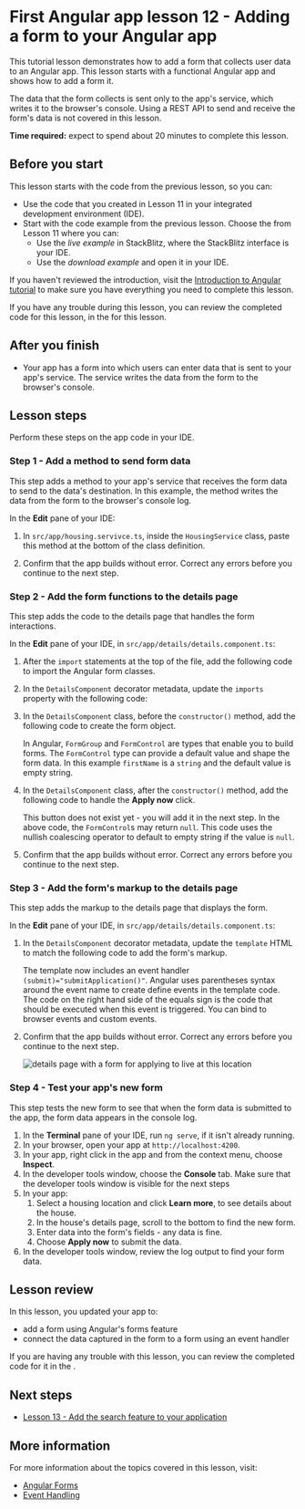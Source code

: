 # First Angular app lesson 12 - Adding a form to your Angular app

This tutorial lesson demonstrates how to add a form that collects user data to an Angular app.
This lesson starts with a functional Angular app and shows how to add a form it.

The data that the form collects is sent only to the app's service, which writes it to the browser's console.
Using a REST API to send and receive the form's data is not covered in this lesson.

**Time required:** expect to spend about 20 minutes to complete this lesson.

## Before you start

This lesson starts with the code from the previous lesson, so you can:

*   Use the code that you created in Lesson 11 in your integrated development environment (IDE).
*   Start with the code example from the previous lesson. Choose the <live-example name="first-app-lesson-11"></live-example> from Lesson 11 where you can:
    *   Use the *live example* in StackBlitz, where the StackBlitz interface is your IDE.
    *   Use the *download example* and open it in your IDE.

If you haven't reviewed the introduction, visit the [Introduction to Angular tutorial](tutorial/first-app) to make sure you have everything you need to complete this lesson.

If you have any trouble during this lesson, you can review the completed code for this lesson, in the <live-example></live-example> for this lesson.

## After you finish

*  Your app has a form into which users can enter data that is sent to your app's service.
   The service writes the data from the form to the browser's console.

## Lesson steps

Perform these steps on the app code in your IDE.

### Step 1 - Add a method to send form data

This step adds a method to your app's service that receives the form data to send to the data's destination.
In this example, the method writes the data from the form to the browser's console log.

In the **Edit** pane of your IDE:

1.  In `src/app/housing.servivce.ts`, inside the `HousingService` class, paste this method at the bottom of the class definition.

    <code-example header="Submit method in src/app/housing.service.ts" path="first-app-lesson-12/src/app/housing.service.ts" region="submit-method"></code-example>

1.  Confirm that the app builds without error.
    Correct any errors before you continue to the next step.

### Step 2 - Add the form functions to the details page

This step adds the code to the details page that handles the form interactions.

In the **Edit** pane of your IDE, in `src/app/details/details.component.ts`:

1.  After the `import` statements at the top of the file, add the following code to import the Angular form classes.

    <code-example header="Forms imports in src/app/details/details.component.ts" path="first-app-lesson-12/src/app/details/details.component.ts" region="form-imports"></code-example>

1.  In the `DetailsComponent` decorator metadata, update the `imports` property with the following code:

    <code-example header="imports directive in src/app/details/details.component.ts" path="first-app-lesson-12/src/app/details/details.component.ts" region="component-imports"></code-example>

1. In the `DetailsComponent` class, before the `constructor()` method, add the following code to create the form object.

    <code-example header="template directive in src/app/details/details.component.ts" path="first-app-lesson-12/src/app/details/details.component.ts" region="form-code"></code-example>

    In Angular, `FormGroup` and `FormControl` are types that enable you to build forms. The `FormControl` type can provide a default value and shape the form data. In this example `firstName` is a `string` and the default value is empty string.

1. In the `DetailsComponent` class, after the `constructor()` method, add the following code to handle the **Apply now** click.

    <code-example header="template directive in src/app/details/details.component.ts" path="first-app-lesson-12/src/app/details/details.component.ts" region="form-submit"></code-example>

    This button does not exist yet - you will add it in the next step. In the above code, the `FormControl`s may return `null`. This code uses the nullish coalescing operator to default to empty string if the value is `null`.

1.  Confirm that the app builds without error.
    Correct any errors before you continue to the next step.

### Step 3 - Add the form's markup to the details page

This step adds the markup to the details page that displays the form.

In the **Edit** pane of your IDE, in `src/app/details/details.component.ts`:

1. In the `DetailsComponent` decorator metadata, update the `template` HTML to match the following code to add the form's markup.

    <code-example header="template directive in src/app/details/details.component.ts" path="first-app-lesson-12/src/app/details/details.component.ts" region="component-template"></code-example>

    The template now includes an event handler `(submit)="submitApplication()"`. Angular uses parentheses syntax around the event name to create define events in the template code. The code on the right hand side of the equals sign is the code that should be executed when this event is triggered. You can bind to browser events and custom events.

1.  Confirm that the app builds without error.
    Correct any errors before you continue to the next step.


    <section class="lightbox">
    <img alt="details page with a form for applying to live at this location" src="generated/images/guide/faa/homes-app-lesson-12-step-3.png">
    </section>

### Step 4 - Test your app's new form

This step tests the new form to see that when the form data is submitted to the app, the form data appears in the console log.

1.  In the **Terminal** pane of your IDE, run `ng serve`, if it isn't already running.
1.  In your browser, open your app at `http://localhost:4200`.
1.  In your app, right click in the app and from the context menu, choose **Inspect**.
1.  In the developer tools window, choose the **Console** tab.
    Make sure that the developer tools window is visible for the next steps
1.  In your app:
    1.  Select a housing location and click **Learn more**, to see details about the house.
    1.  In the house's details page, scroll to the bottom to find the new form.
    1.  Enter data into the form's fields - any data is fine.
    1.  Choose **Apply now** to submit the data.
1.  In the developer tools window, review the log output to find your form data.

## Lesson review

In this lesson, you updated your app to:
*  add a form using Angular's forms feature
*  connect the data captured in the form to a form using an event handler

If you are having any trouble with this lesson, you can review the completed code for it in the <live-example></live-example>.

## Next steps

*  [Lesson 13 - Add the search feature to your application](tutorial/first-app/first-app-lesson-13)

## More information

For more information about the topics covered in this lesson, visit:

*  [Angular Forms](/guide/forms)
*  [Event Handling](/guide/event-binding)